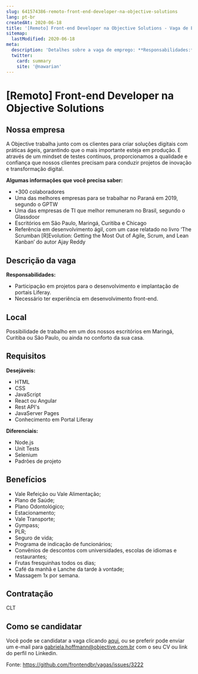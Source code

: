 ```yaml
---
slug: 641574386-remoto-front-end-developer-na-objective-solutions
lang: pt-br
createdAt: 2020-06-18
title: '[Remoto] Front-end Developer na Objective Solutions - Vaga de Emprego'
sitemap:
  lastModified: 2020-06-18
meta:
  description: 'Detalhes sobre a vaga de emprego: **Responsabilidades:** - Participação em projetos para o desenvolvimento e implantação de portais Liferay. - Necessário ter experiência em desenvolvimento front-end.'
  twitter:
    card: summary
    site: '@nawarian'
---
```


# [Remoto] Front-end Developer na Objective Solutions

<!-- 
==================================================
POR FAVOR, SÓ POSTE SE A VAGA FOR PARA FRONT-END!

Não faça distinção de gênero no título da vaga.

Use: "Front-End Developer" ao invés de 
"Desenvolvedor Front-End" \o/

Exemplo: `[São Paulo] Front-End Developer na NOME DA EMPRESA`
==================================================
-->

## Nossa empresa

A Objective trabalha junto com os clientes para criar soluções digitais com práticas ágeis, garantindo que o mais importante esteja em produção. E através de um mindset de testes contínuos, proporcionamos a qualidade e confiança que nossos clientes precisam para conduzir projetos de inovação e transformação digital.

**Algumas informações que você precisa saber:**
- +300 colaboradores
- Uma das melhores empresas para se trabalhar no Paraná em 2019, segundo o GPTW
- Uma das empresas de TI que melhor remuneram no Brasil, segundo o Glassdoor
- Escritórios em São Paulo, Maringá, Curitiba e Chicago
- Referência em desenvolvimento ágil, com um case relatado no livro ‘The Scrumban [R]Evolution: Getting the Most Out of Agile, Scrum, and Lean Kanban’ do autor Ajay Reddy

## Descrição da vaga

**Responsabilidades:**
- Participação em projetos para o desenvolvimento e implantação de portais Liferay.
- Necessário ter experiência em desenvolvimento front-end.

## Local

Possibilidade de trabalho em um dos nossos escritórios em Maringá, Curitiba ou São Paulo, ou ainda no conforto da sua casa.

## Requisitos

**Desejáveis:**
- HTML
- CSS
- JavaScript
- React ou Angular
- Rest API's
- JavaServer Pages
- Conhecimento em Portal Liferay

**Diferenciais:**
- Node.js
- Unit Tests
- Selenium
- Padrões de projeto 

## Benefícios
- Vale Refeição ou Vale Alimentação;
- Plano de Saúde;
- Plano Odontológico;
- Estacionamento;
- Vale Transporte;
- Gympass;
- PLR;
- Seguro de vida;
- Programa de indicação de funcionários;
- Convênios de descontos com universidades, escolas de idiomas e restaurantes;
- Frutas fresquinhas todos os dias;
- Café da manhã e Lanche da tarde à vontade;
- Massagem 1x por semana.


## Contratação

CLT

## Como se candidatar

Você pode se candidatar a vaga clicando [aqui](https://objective.gupy.io/jobs/231709), ou se preferir pode enviar um e-mail para gabriela.hoffmann@objective.com.br com o seu CV ou link do perfil no Linkedin.

Fonte: https://github.com/frontendbr/vagas/issues/3222